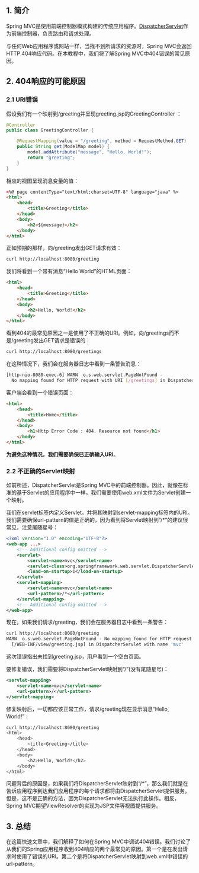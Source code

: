 ## 1. 简介

Spring MVC是使用前端控制器模式构建的传统应用程序。[DispatcherServlet](https://www.baeldung.com/spring-dispatcherservlet)作为前端控制器，负责路由和请求处理。

与任何Web应用程序或网站一样，当找不到所请求的资源时，Spring MVC会返回HTTP 404响应代码。在本教程中，我们将了解Spring MVC中404错误的常见原因。

## 2. 404响应的可能原因

### 2.1 URI错误

假设我们有一个映射到/greeting并呈现greeting.jsp的GreetingController ：

```java
@Controller
public class GreetingController {

    @RequestMapping(value = "/greeting", method = RequestMethod.GET)
    public String get(ModelMap model) {
        model.addAttribute("message", "Hello, World!");
        return "greeting";
    }
}
```

相应的视图呈现消息变量的值：

```html
<%@ page contentType="text/html;charset=UTF-8" language="java" %>
<html>
    <head>
        <title>Greeting</title>
    </head>
    <body>
        <h2>${message}</h2>
    </body>
</html>
```

正如预期的那样，向/greeting发出GET请求有效：

```bash
curl http://localhost:8080/greeting
```

我们将看到一个带有消息“Hello World”的HTML页面：

```html
<html>
    <head>
        <title>Greeting</title>
    </head>
    <body>
        <h2>Hello, World!</h2>
    </body>
</html>
```

看到404的最常见原因之一是使用了不正确的URI。例如，向/greetings而不是/greeting发出GET请求是错误的：

```bash
curl http://localhost:8080/greetings
```

在这种情况下，我们会在服务器日志中看到一条警告消息：

```bash
[http-nio-8080-exec-6] WARN  o.s.web.servlet.PageNotFound - 
  No mapping found for HTTP request with URI [/greetings] in DispatcherServlet with name 'mvc'
```

客户端会看到一个错误页面：

```html
<html>
    <head>
        <title>Home</title>
    </head>
    <body>
        <h1>Http Error Code : 404. Resource not found</h1>
    </body>
</html>
```

**为避免这种情况，我们需要确保已正确输入URI**。

### 2.2 不正确的Servlet映射

如前所述，DispatcherServlet是Spring MVC中的前端控制器。因此，就像在标准的基于Servlet的应用程序中一样，我们需要使用web.xml文件为Servlet创建一个映射。

我们在servlet标签内定义Servlet，并将其映射到servlet-mapping标签内的URI。我们需要确保url-pattern的值是正确的，因为看到将Servlet映射到“/*”的建议很常见，注意尾随星号：

```xml
<?xml version="1.0" encoding="UTF-8"?>
<web-app ...>
    <!-- Additional config omitted -->
    <servlet>
        <servlet-name>mvc</servlet-name>
        <servlet-class>org.springframework.web.servlet.DispatcherServlet</servlet-class>
        <load-on-startup>1</load-on-startup>
    </servlet>
    <servlet-mapping>
        <servlet-name>mvc</servlet-name>
        <url-pattern>/*</url-pattern>
    </servlet-mapping>
    <!-- Additional config omitted -->
</web-app>
```

现在，如果我们请求/greeting，我们会在服务器日志中看到一条警告：

```bash
curl http://localhost:8080/greeting
WARN  o.s.web.servlet.PageNotFound - No mapping found for HTTP request with URI 
  [/WEB-INF/view/greeting.jsp] in DispatcherServlet with name 'mvc'
```

这次错误指出未找到greeting.jsp，用户看到一个空白页面。

要修复错误，我们需要将DispatcherServlet映射到“/”(没有尾随星号)：

```xml
<servlet-mapping>
    <servlet-name>mvc</servlet-name>
    <url-pattern>/</url-pattern>
</servlet-mapping>
```

修复映射后，一切都应该正常工作，请求/greeting现在显示消息“Hello, World!”：

```bash
curl http://localhost:8080/greeting
<html>
    <head>
        <title>Greeting</title>
    </head>
    <body>
        <h2>Hello, World!</h2>
    </body>
</html>
```

问题背后的原因是，如果我们将DispatcherServlet映射到“/*”，那么我们就是在告诉应用程序到达我们应用程序的每个请求都将由DispatcherServlet提供服务。但是，这不是正确的方法，因为DispatcherServlet无法执行此操作。相反，Spring MVC期望ViewResolver的实现为JSP文件等视图提供服务。

## 3. 总结

在这篇快速文章中，我们解释了如何在Spring MVC中调试404错误。我们讨论了从我们的Spring应用程序收到404响应的两个最常见的原因。第一个是在发出请求时使用了错误的URI。第二个是将DispatcherServlet映射到web.xml中错误的url-pattern。